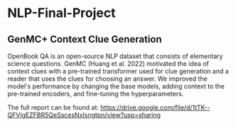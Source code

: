 # NLP-Final-Project
## GenMC+ Context Clue Generation
OpenBook QA is an open-source NLP dataset that consists of elementary science questions. GenMC (Huang et al. 2022) motivated the idea of context clues with a pre-trained transformer used for clue generation and a reader that uses the clues for choosing an answer. We improved the model's performance by changing the base models, adding context to the pre-trained encoders, and fine-tuning the hyperparameters.



The full report can be found at: https://drive.google.com/file/d/1tTK--QFVjgEZFBR5QeSscesNxIsngtpn/view?usp=sharing
